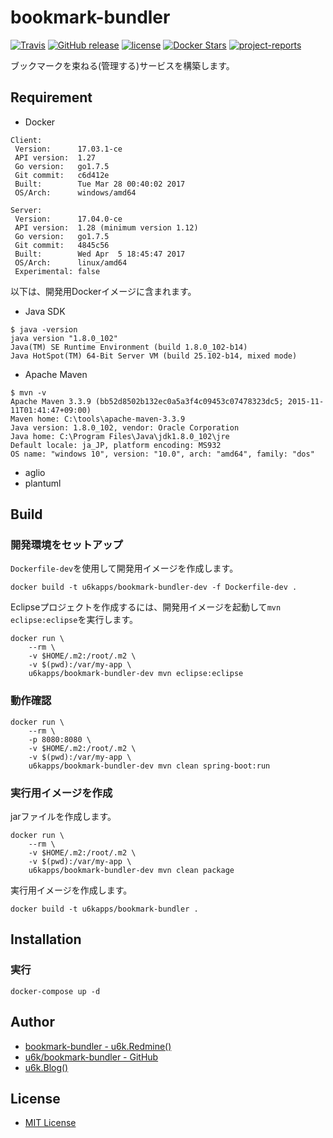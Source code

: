 # bookmark-bundler

[![Travis](https://img.shields.io/travis/u6k/bookmark-bundler.svg)](https://travis-ci.org/u6k/bookmark-bundler)
[![GitHub release](https://img.shields.io/github/release/u6k/bookmark-bundler.svg)](https://github.com/u6k/bookmark-bundler/releases)
[![license](https://img.shields.io/github/license/u6k/bookmark-bundler.svg)](https://github.com/u6k/bookmark-bundler/blob/master/LICENSE)
[![Docker Stars](https://img.shields.io/docker/stars/u6kapps/bookmark-bundler.svg)](https://hub.docker.com/r/u6kapps/bookmark-bundler/)
[![project-reports](https://img.shields.io/badge/site-project--reports-orange.svg)](https://u6k.github.io/bookmark-bundler/project-reports.html)

ブックマークを束ねる(管理する)サービスを構築します。

## Requirement

* Docker

```
Client:
 Version:      17.03.1-ce
 API version:  1.27
 Go version:   go1.7.5
 Git commit:   c6d412e
 Built:        Tue Mar 28 00:40:02 2017
 OS/Arch:      windows/amd64

Server:
 Version:      17.04.0-ce
 API version:  1.28 (minimum version 1.12)
 Go version:   go1.7.5
 Git commit:   4845c56
 Built:        Wed Apr  5 18:45:47 2017
 OS/Arch:      linux/amd64
 Experimental: false
```

以下は、開発用Dockerイメージに含まれます。

* Java SDK

```
$ java -version
java version "1.8.0_102"
Java(TM) SE Runtime Environment (build 1.8.0_102-b14)
Java HotSpot(TM) 64-Bit Server VM (build 25.102-b14, mixed mode)
```

* Apache Maven

```
$ mvn -v
Apache Maven 3.3.9 (bb52d8502b132ec0a5a3f4c09453c07478323dc5; 2015-11-11T01:41:47+09:00)
Maven home: C:\tools\apache-maven-3.3.9
Java version: 1.8.0_102, vendor: Oracle Corporation
Java home: C:\Program Files\Java\jdk1.8.0_102\jre
Default locale: ja_JP, platform encoding: MS932
OS name: "windows 10", version: "10.0", arch: "amd64", family: "dos"
```

* aglio
* plantuml

## Build

### 開発環境をセットアップ

`Dockerfile-dev`を使用して開発用イメージを作成します。

```
docker build -t u6kapps/bookmark-bundler-dev -f Dockerfile-dev .
```

Eclipseプロジェクトを作成するには、開発用イメージを起動して`mvn eclipse:eclipse`を実行します。

```
docker run \
    --rm \
    -v $HOME/.m2:/root/.m2 \
    -v $(pwd):/var/my-app \
    u6kapps/bookmark-bundler-dev mvn eclipse:eclipse
```

### 動作確認

```
docker run \
    --rm \
    -p 8080:8080 \
    -v $HOME/.m2:/root/.m2 \
    -v $(pwd):/var/my-app \
    u6kapps/bookmark-bundler-dev mvn clean spring-boot:run
```

### 実行用イメージを作成

jarファイルを作成します。

```
docker run \
    --rm \
    -v $HOME/.m2:/root/.m2 \
    -v $(pwd):/var/my-app \
    u6kapps/bookmark-bundler-dev mvn clean package
```

実行用イメージを作成します。

```
docker build -t u6kapps/bookmark-bundler .
```

## Installation

### 実行

```
docker-compose up -d
```

## Author

* [bookmark-bundler - u6k.Redmine()](https://redmine.u6k.me/projects/bookmark-bundler)
* [u6k/bookmark-bundler - GitHub](https://github.com/u6k/bookmark-bundler)
* [u6k.Blog()](http://blog.u6k.me/)

## License

* [MIT License](https://github.com/u6k/bookmark-bundler/blob/master/LICENSE)
